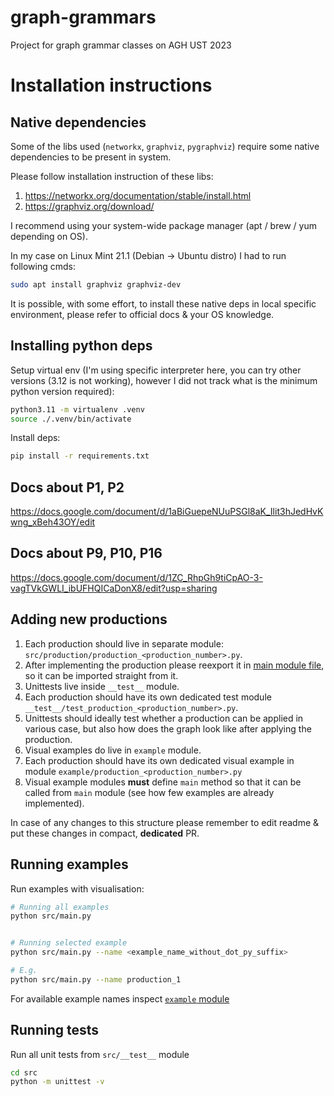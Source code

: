 # graph-grammars
Project for graph grammar classes on AGH UST 2023

# Installation instructions

## Native dependencies

Some of the libs used (`networkx`, `graphviz`, `pygraphviz`) require some native dependencies to be present in system.

Please follow installation instruction of these libs:

1. https://networkx.org/documentation/stable/install.html
2. https://graphviz.org/download/

I recommend using your system-wide package manager (apt / brew / yum depending on OS).

In my case on Linux Mint 21.1 (Debian -> Ubuntu distro) I had to run following cmds:

```bash
sudo apt install graphviz graphviz-dev
```

It is possible, with some effort, to install these native deps in local specific environment, please refer to official docs & your OS knowledge.


## Installing python deps

Setup virtual env (I'm using specific interpreter here, you can try other versions (3.12 is not working), however I did not track what is the minimum python version required):

```bash
python3.11 -m virtualenv .venv
source ./.venv/bin/activate
```

Install deps:

```bash
pip install -r requirements.txt
```

## Docs about P1, P2
https://docs.google.com/document/d/1aBiGuepeNUuPSGl8aK_Ilit3hJedHvKwng_xBeh43OY/edit

## Docs about P9, P10, P16
https://docs.google.com/document/d/1ZC_RhpGh9tiCpAO-3-vagTVkGWLI_ibUFHQICaDonX8/edit?usp=sharing

## Adding new productions

1. Each production should live in separate module: `src/production/production_<production_number>.py`.
2. After implementing the production please reexport it in [main module file](./src/production/__init__.py), so it can be imported straight from it.
3. Unittests live inside `__test__` module.
4. Each production should have its own dedicated test module `__test__/test_production_<production_number>.py`.
5. Unittests should ideally test whether a production can be applied in various case, but also how does the graph look like after applying the production.
6. Visual examples do live in `example` module.
7. Each production should have its own dedicated visual example in module `example/production_<production_number>.py`
8. Visual example modules **must** define `main` method so that it can be called from `main` module (see how few examples are already implemented).


In case of any changes to this structure please remember to edit readme & put these changes in compact, **dedicated** PR.

## Running examples

Run examples with visualisation:

```bash
# Running all examples
python src/main.py


# Running selected example
python src/main.py --name <example_name_without_dot_py_suffix>

# E.g.
python src/main.py --name production_1
```

For available example names inspect [`example` module](./src/example/)

## Running tests

Run all unit tests from `src/__test__` module

```bash
cd src
python -m unittest -v
```
